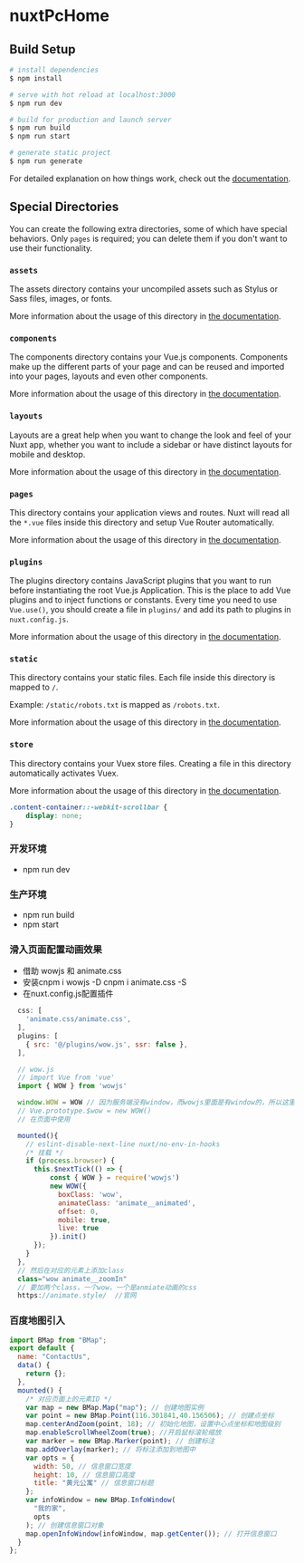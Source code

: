 # nuxtPcHome

## Build Setup

```bash
# install dependencies
$ npm install

# serve with hot reload at localhost:3000
$ npm run dev

# build for production and launch server
$ npm run build
$ npm run start

# generate static project
$ npm run generate
```

For detailed explanation on how things work, check out the [documentation](https://nuxtjs.org).

## Special Directories

You can create the following extra directories, some of which have special behaviors. Only `pages` is required; you can delete them if you don't want to use their functionality.

### `assets`

The assets directory contains your uncompiled assets such as Stylus or Sass files, images, or fonts.

More information about the usage of this directory in [the documentation](https://nuxtjs.org/docs/2.x/directory-structure/assets).

### `components`

The components directory contains your Vue.js components. Components make up the different parts of your page and can be reused and imported into your pages, layouts and even other components.

More information about the usage of this directory in [the documentation](https://nuxtjs.org/docs/2.x/directory-structure/components).

### `layouts`

Layouts are a great help when you want to change the look and feel of your Nuxt app, whether you want to include a sidebar or have distinct layouts for mobile and desktop.

More information about the usage of this directory in [the documentation](https://nuxtjs.org/docs/2.x/directory-structure/layouts).

### `pages`

This directory contains your application views and routes. Nuxt will read all the `*.vue` files inside this directory and setup Vue Router automatically.

More information about the usage of this directory in [the documentation](https://nuxtjs.org/docs/2.x/get-started/routing).

### `plugins`

The plugins directory contains JavaScript plugins that you want to run before instantiating the root Vue.js Application. This is the place to add Vue plugins and to inject functions or constants. Every time you need to use `Vue.use()`, you should create a file in `plugins/` and add its path to plugins in `nuxt.config.js`.

More information about the usage of this directory in [the documentation](https://nuxtjs.org/docs/2.x/directory-structure/plugins).

### `static`

This directory contains your static files. Each file inside this directory is mapped to `/`.

Example: `/static/robots.txt` is mapped as `/robots.txt`.

More information about the usage of this directory in [the documentation](https://nuxtjs.org/docs/2.x/directory-structure/static).

### `store`

This directory contains your Vuex store files. Creating a file in this directory automatically activates Vuex.

More information about the usage of this directory in [the documentation](https://nuxtjs.org/docs/2.x/directory-structure/store).


```css
.content-container::-webkit-scrollbar {
    display: none;
}
```

### 开发环境
- npm run dev
### 生产环境
- npm run build 
- npm start 

### 滑入页面配置动画效果

+ 借助 wowjs 和 animate.css
+ 安装cnpm i wowjs -D  cnpm i animate.css -S
+ 在nuxt.config.js配置插件
```js
  css: [
    'animate.css/animate.css',
  ],
  plugins: [
    { src: '@/plugins/wow.js', ssr: false },
  ],

  // wow.js
  // import Vue from 'vue'
  import { WOW } from 'wowjs'

  window.WOW = WOW // 因为服务端没有window，而wowjs里面是有window的，所以这里必须手动创建一个
  // Vue.prototype.$wow = new WOW()
  // 在页面中使用

  mounted(){
    // eslint-disable-next-line nuxt/no-env-in-hooks
    /* 挂载 */
    if (process.browser) {
      this.$nextTick(() => {
          const { WOW } = require('wowjs')
          new WOW({
            boxClass: 'wow',
            animateClass: 'animate__animated',
            offset: 0,
            mobile: true,
            live: true
          }).init()
      });
    }
  },
  // 然后在对应的元素上添加class
  class="wow animate__zoomIn"
  // 要加两个class，一个wow，一个是anmiate动画的css
  https://animate.style/  //官网
```

### 百度地图引入

```js
import BMap from "BMap";
export default {
  name: "ContactUs",
  data() {
    return {};
  },
  mounted() {
    /* 对应页面上的元素ID */
    var map = new BMap.Map("map"); // 创建地图实例
    var point = new BMap.Point(116.301841,40.156506); // 创建点坐标
    map.centerAndZoom(point, 18); // 初始化地图，设置中心点坐标和地图级别
    map.enableScrollWheelZoom(true); //开启鼠标滚轮缩放
    var marker = new BMap.Marker(point); // 创建标注
    map.addOverlay(marker); // 将标注添加到地图中
    var opts = {
      width: 50, // 信息窗口宽度
      height: 10, // 信息窗口高度
      title: "黄元公寓" // 信息窗口标题
    };
    var infoWindow = new BMap.InfoWindow(
      "我的家",
      opts
    ); // 创建信息窗口对象
    map.openInfoWindow(infoWindow, map.getCenter()); // 打开信息窗口
  }
};
```